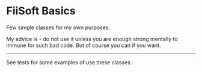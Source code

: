 # FiiSoft Basics

Few simple classes for my own purposes.

My advice is - do not use it unless you are enough strong mentally to immune for such bad code. 
But of course you can if you want.

---------------------------------

See tests for some examples of use these classes.